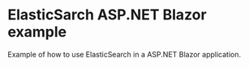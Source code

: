 # ElasticSarch ASP.NET Blazor example
Example of how to use ElasticSearch in a ASP.NET Blazor application. 
